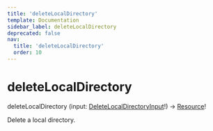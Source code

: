 ```yaml
---
title: 'deleteLocalDirectory'
template: Documentation
sidebar_label: deleteLocalDirectory
deprecated: false
nav:
  title: 'deleteLocalDirectory'
  order: 10
---
```


# deleteLocalDirectory

<div className="pb-4 font-roboto-slab text-lg"><span className="font-bold">deleteLocalDirectory</span> <span style={{'fontWeight':400,'fontSize':'0.85em'}}>(input: <a href="/guardrails/docs/reference/graphql/input/DeleteLocalDirectoryInput">DeleteLocalDirectoryInput</a>!) &rarr; <a href="/guardrails/docs/reference/graphql/object/Resource">Resource</a>!</span>
</div>



Delete a local directory.